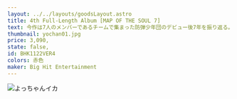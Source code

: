 ```yaml
---
layout: ../../layouts/goodsLayout.astro
title: 4th Full-Length Album [MAP OF THE SOUL 7]
text: 今作は7人のメンバーであるチームで集まった防弾少年団のデビュー後7年を振り返る。グローバルスーパースタートして耐えなければならない負担感と恐怖という特別な試練もあったが、その試練の傷さえ自分の本当の姿の一つであることを知った彼らはすべてを受け入れ、ついに「完全な私」を見つけた自分たちの話を伝えようとしている。
thumbnail: yochan01.jpg
price: 3,090,
state: false,
id: BHK1122VER4
colors: 赤色
maker: Big Hit Entertainment
---
```


![よっちゃんイカ](/images/yochan01.jpg)
